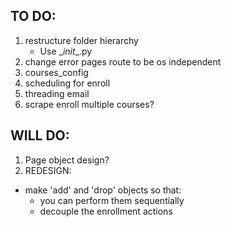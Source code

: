 ## TO DO:
1. restructure folder hierarchy
   - Use \__init__\.py
2. change error pages route to be os independent
3. courses_config
4. scheduling for enroll
5. threading email
6. scrape enroll multiple courses?

## WILL DO:
1. Page object design?
2. REDESIGN:
  - make 'add' and 'drop' objects so that:
    - you can perform them sequentially
    - decouple the enrollment actions
